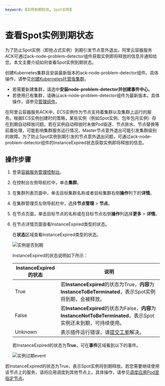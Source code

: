 ```yaml
---
keyword: [实例到期检测, Spot实例]
---
```


# 查看Spot实例到期状态

为了防止Spot实例（即抢占式实例）到期引发节点意外退出，阿里云容器服务ACK可通过ack-node-problem-detector组件获取实例即将释放的信息并通知给您。本文主要介绍如何查看Spot实例到期状态。

创建Kubernetes集群且安装最新版本的ack-node-problem-detector组件。具体操作，请参见[创建Kubernetes托管版集群](/intl.zh-CN/Kubernetes集群用户指南/集群/创建集群/创建Kubernetes托管版集群.md)。

-   若需要新建集群，请选中**安装node-problem-detector并创建事件中心**。
-   若使用已有集群，请确认ack-node-problem-detector组件为最新版本。具体操作，请参见[管理组件](/intl.zh-CN/Kubernetes集群用户指南/组件/管理组件.md)。

在阿里云容器服务ACK中，ECS实例作为节点支持着集群以及集群上运行的服务。根据ECS实例创建时的策略，某些实例（例如Spot实例、包年包月实例）存在到期自动释放问题。若在实例自动释放时未做Pod驱逐、节点排水、节点替换等前置处理，可能影响集群服务运行情况，Master节点意外退出可能引发集群级别的故障。为了防止Spot实例到期引发的节点意外退出问题，可通过ack-node-problem-detector组件的InstanceExpired状态获取实例即将释放的信息。

## 操作步骤

1.  登录[容器服务管理控制台](https://cs.console.aliyun.com)。

2.  在控制台左侧导航栏中，单击**集群**。

3.  在集群列表页面中，单击目标集群名称或者目标集群右侧**操作**列下的**详情**。

4.  在集群管理页左侧导航栏中，选择**节点管理** \> **节点**。

5.  在节点页面，单击目标节点的名称或在目标节点右侧**操作**列选择**更多** \> **详情**。

6.  在节点详情页面查看InstanceExpired类型的状态。

    在**状态**区域查看InstanceExpired类型的状态。

    ![实例是否到期](https://help-static-aliyun-doc.aliyuncs.com/assets/img/zh-CN/3771858261/p302105.png)

    InstanceExpired的状态说明如下所示：

    |InstanceExpired的状态|说明|
    |------------------|--|
    |True|若**InstanceExpired**的状态为True，**内容**为**InstanceToBeTerminated**，表示Spot实例将到期，会被释放。|
    |False|若**InstanceExpired**的状态为False，**内容**为**InstanceNotToBeTerminated**，表示Spot实例还未到期，可持续使用。|
    |Unknown|表示插件运行错误，请[提交工单](https://workorder-intl.console.aliyun.com/console.htm)解决。|

    若InstanceExpired的状态为**True**，可在**事件**区域看到以下的事件。

    ![实例过期event](https://help-static-aliyun-doc.aliyuncs.com/assets/img/zh-CN/3771858261/p302240.png)


若InstanceExpired的状态为True，表示Spot实例将到期释放。若您需要继续使用该节点上的服务，请将应用调度到其他节点上。具体操作，请参见[调度应用Pod至指定节点](/intl.zh-CN/Kubernetes集群用户指南/应用/应用调度部署/调度应用Pod至指定节点.md)。

